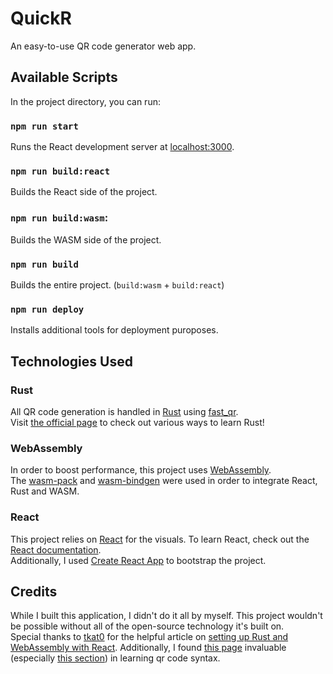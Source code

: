 # QuickR
An easy-to-use QR code generator web app.

## Available Scripts

In the project directory, you can run:

### `npm run start`
Runs the React development server at [localhost:3000](http://localhost:3000/).
### `npm run build:react`
Builds the React side of the project.
### `npm run build:wasm`:
Builds the WASM side of the project.
### `npm run build`
Builds the entire project. (`build:wasm` + `build:react`)
### `npm run deploy`
Installs additional tools for deployment puroposes.

## Technologies Used

### Rust
All QR code generation is handled in [Rust](https://www.rust-lang.org/) using [fast_qr](https://github.com/erwanvivien/fast_qr).\
Visit [the official page](https://www.rust-lang.org/learn) to check out various ways to learn Rust!

### WebAssembly
In order to boost performance, this project uses [WebAssembly](https://webassembly.org).\
The [wasm-pack](https://github.com/rustwasm/wasm-pack) and [wasm-bindgen](https://github.com/rustwasm/wasm-bindgen) were used in order to integrate React, Rust and WASM.

### React
This project relies on [React](https://react.dev/) for the visuals. To learn React, check out the [React documentation](https://reactjs.org/).\
Additionally, I used [Create React App](https://github.com/facebook/create-react-app) to bootstrap the project.

## Credits
While I built this application, I didn't do it all by myself. This project wouldn't be possible without all of the open-source technology it's built on.\
Special thanks to [tkat0](https://github.com/tkat0) for the helpful article on [setting up Rust and WebAssembly with React](https://www.tkat0.dev/posts/how-to-create-a-react-app-with-rust-and-wasm/). Additionally, I found [this page](https://www.barcodefaq.com/2d/qr-code/) invaluable (especially [this section](https://www.barcodefaq.com/2d/qr-code/#Common_Uses)) in learning qr code syntax.
